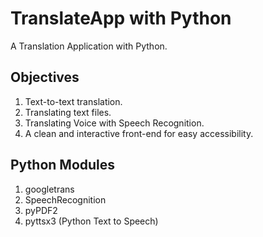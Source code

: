 # TranslateApp with Python
A Translation Application with Python.

## Objectives
1. Text-to-text translation.
2. Translating text files.
3. Translating Voice with Speech Recognition.
4. A clean and interactive front-end for easy accessibility.

## Python Modules
1. googletrans
2. SpeechRecognition
3. pyPDF2
4. pyttsx3 (Python Text to Speech)

